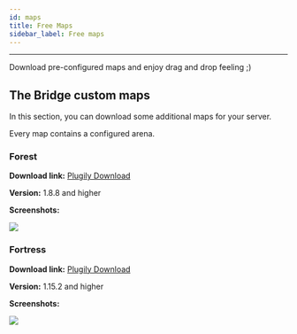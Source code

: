 ```yaml
---
id: maps
title: Free Maps
sidebar_label: Free maps
---
```

---
Download pre-configured maps and enjoy drag and drop feeling ;)

## The Bridge custom maps <a id="the-bridge-custom-maps"></a>

In this section, you can download some additional maps for your server.

Every map contains a configured arena.

### Forest <a id="forest"></a>

**Download link:** [Plugily Download](https://download.plugily.xyz/get.php?map=Forest&type=tb)

**Version:** 1.8.8 and higher

**Screenshots:**

![](https://cdn.discordapp.com/attachments/607914966951133195/840710159776219216/03_MapPicture.png)

### Fortress <a id="fortress"></a>

**Download link:** [Plugily Download](https://download.plugily.xyz/get.php?map=Fortress&type=tb)

**Version:** 1.15.2 and higher

**Screenshots:**

![](https://cdn.discordapp.com/attachments/607914966951133195/840710933570387988/04_Map_Picture.png)

